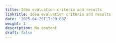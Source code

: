 ```yaml
---
title: Idea evaluation criteria and results
linkTitle: Idea evaluation criteria and results
date: '2025-04-29T17:09:00Z'
weight: 1
description: No content
draft: false
---
```



